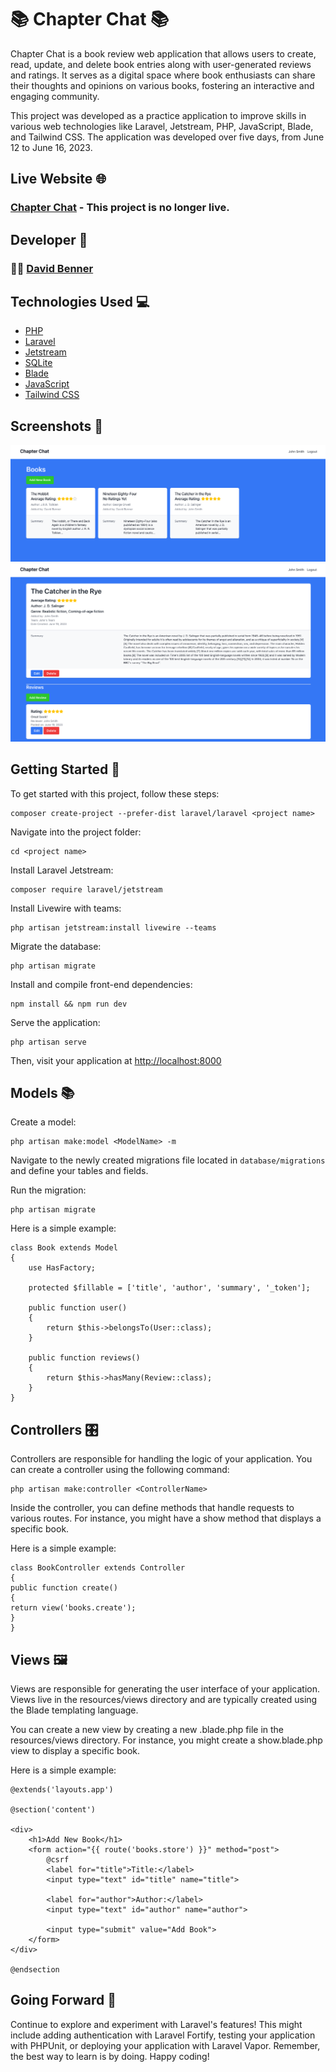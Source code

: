 # 📚 Chapter Chat 📚

Chapter Chat is a book review web application that allows users to create, read, update, and delete book entries along with user-generated reviews and ratings. It serves as a digital space where book enthusiasts can share their thoughts and opinions on various books, fostering an interactive and engaging community.

This project was developed as a practice application to improve skills in various web technologies like Laravel, Jetstream, PHP, JavaScript, Blade, and Tailwind CSS. The application was developed over five days, from June 12 to June 16, 2023.

## Live Website 🌐

### [Chapter Chat](https://yy6ch72tjzlggo2633s7cqez7i0utocc.lambda-url.us-east-2.on.aws/) - This project is no longer live.

## Developer 🤝

### 🧑‍💻 [David Benner](https://github.com/davebenner14)

## Technologies Used 💻

-   [PHP](https://www.php.net/)
-   [Laravel](https://laravel.com/)
-   [Jetstream](https://jetstream.laravel.com/)
-   [SQLite](https://www.sqlite.org/index.html)
-   [Blade](https://laravel.com/docs/8.x/blade)
-   [JavaScript](https://developer.mozilla.org/en-US/docs/Web/JavaScript)
-   [Tailwind CSS](https://tailwindcss.com/)

## Screenshots 📸

![Screenshot 1](Screenshots/Screenshot1.png)
![Screenshot 2](Screenshots/Screenshot2.png)

## Getting Started 🚀

To get started with this project, follow these steps:

```
composer create-project --prefer-dist laravel/laravel <project name>
```

Navigate into the project folder:

```
cd <project name>
```

Install Laravel Jetstream:

```
composer require laravel/jetstream
```

Install Livewire with teams:

```
php artisan jetstream:install livewire --teams
```

Migrate the database:

```
php artisan migrate
```

Install and compile front-end dependencies:

```
npm install && npm run dev
```

Serve the application:

```
php artisan serve
```

Then, visit your application at [http://localhost:8000](http://localhost:8000)

## Models 📚

Create a model:

```
php artisan make:model <ModelName> -m
```

Navigate to the newly created migrations file located in `database/migrations` and define your tables and fields.

Run the migration:

```
php artisan migrate
```

Here is a simple example:

```
class Book extends Model
{
    use HasFactory;

    protected $fillable = ['title', 'author', 'summary', '_token'];

    public function user()
    {
        return $this->belongsTo(User::class);
    }

    public function reviews()
    {
        return $this->hasMany(Review::class);
    }
}
```

## Controllers 🎛️

Controllers are responsible for handling the logic of your application. You can create a controller using the following command:

```
php artisan make:controller <ControllerName>
```

Inside the controller, you can define methods that handle requests to various routes. For instance, you might have a show method that displays a specific book.

Here is a simple example:

```
class BookController extends Controller
{
public function create()
{
return view('books.create');
}
}
```

## Views 🖼️

Views are responsible for generating the user interface of your application. Views live in the resources/views directory and are typically created using the Blade templating language.

You can create a new view by creating a new .blade.php file in the resources/views directory. For instance, you might create a show.blade.php view to display a specific book.

Here is a simple example:

```
@extends('layouts.app')

@section('content')

<div>
    <h1>Add New Book</h1>
    <form action="{{ route('books.store') }}" method="post">
        @csrf
        <label for="title">Title:</label>
        <input type="text" id="title" name="title">

        <label for="author">Author:</label>
        <input type="text" id="author" name="author">

        <input type="submit" value="Add Book">
    </form>
</div>

@endsection

```

## Going Forward 🚀

Continue to explore and experiment with Laravel's features! This might include adding authentication with Laravel Fortify, testing your application with PHPUnit, or deploying your application with Laravel Vapor. Remember, the best way to learn is by doing. Happy coding!
